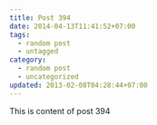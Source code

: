 ```yaml
---
title: Post 394
date: 2014-04-13T11:41:52+07:00
tags:
  - random post
  - untagged
category:
  - random post
  - uncategorized
updated: 2013-02-08T04:28:44+07:00
---
```

This is content of post 394